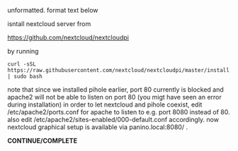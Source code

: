 unformatted. format text below

isntall nextcloud server from

https://github.com/nextcloud/nextcloudpi

by running

```
curl -sSL https://raw.githubusercontent.com/nextcloud/nextcloudpi/master/install.sh | sudo bash
```

note that since we installed pihole earlier, port 80 currently is blocked and apache2 will not be able to listen on port 80 (you migt have seen an error during installation)
in order to let nextcloud and pihole coexist, edit /etc/apache2/ports.conf for apache to listen to e.g. port 8080 instead  of 80.
also edit /etc/apache2/sites-enabled/000-default.conf accordingly. now nextcloud graphical setup is available via panino.local:8080/ . 

**CONTINUE/COMPLETE**
